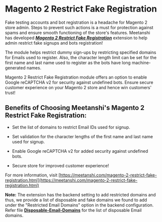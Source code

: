 # Magento 2 Restrict Fake Registration

Fake testing accounts and bot registration is a headache for Magento 2 store admin. Steps to prevent such actions is a must for protection against spams and ensure smooth functioning of the store's features. Meetanshi has developed [***Magento 2 Restrict Fake Registration***](https://meetanshi.com/magento-2-restrict-fake-registration.html) extension to help admin restrict fake signups and bots registration!

The module helps restrict dummy sign-ups by restricting specified domains for Emails used to register. Also, the character length limit can be set for the first name and last name used to register as the bots have long machine-generated names.

Magento 2 Restrict Fake Registration module offers an option to enable Google reCAPTCHA v2 for security against undefined bots. Ensure secure customer experience on your Magento 2 store and hence win customers' trust!

## Benefits of Choosing Meetanshi's Magento 2 Restrict Fake Registration:

* Set the list of domains to restrict Email IDs used for signup.

* Set validation for the character lengths of the first name and last name used for signup.

* Enable Google reCAPTCHA v2 for added security against undefined bots.

* Secure store for improved customer experience!

For more information, visit [https://meetanshi.com/magento-2-restrict-fake-registration.html](https://meetanshi.com/magento-2-restrict-fake-registration.html)

**Note:** The extension has the backend setting to add restricted domains and thus, we provide a list of disposable and fake domains we found to add under the "Restricted Email Domains" option in the backend configuration. Refer file [**Disposable-Email-Domains**](https://github.com/MeetanshiInc/Magento-2-Restrict-Fake-Registration/blob/master/Disposable-Email-Domains.txt) for the list of disposable Email domains. 
